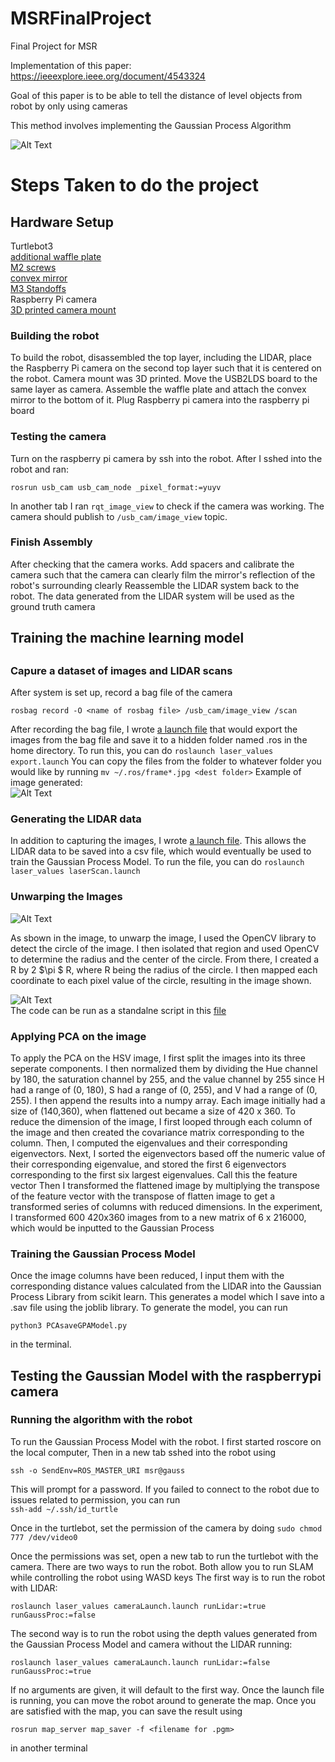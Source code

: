 # MSRFinalProject
Final Project for MSR

Implementation of this paper: https://ieeexplore.ieee.org/document/4543324

Goal of this paper is to be able to tell the distance of level objects from robot by only using cameras

This method involves implementing the Gaussian Process Algorithm

![Alt Text](20211104_112847.jpg)
<h1> Steps Taken to do the project</h1>

<h2>Hardware Setup</h2>

Turtlebot3  
[additional waffle plate](https://www.robotis.us/tb3-waffle-plate-ipl-01-8ea/)  
[M2 screws](https://www.amazon.com/HanTof-Washers-Assortment-Machine-Stainless/dp/B082XRX17Z/ref=asc_df_B082XRX17Z/?tag=hyprod-20&linkCode=df0&hvadid=416774286618&hvpos=&hvnetw=g&hvrand=16898008894177674308&hvpone=&hvptwo=&hvqmt=&hvdev=c&hvdvcmdl=&hvlocint=&hvlocphy=9021564&hvtargid=pla-901437054371&psc=1&tag=&ref=&adgrpid=95471660538&hvpone=&hvptwo=&hvadid=416774286618&hvpos=&hvnetw=g&hvrand=16898008894177674308&hvqmt=&hvdev=c&hvdvcmdl=&hvlocint=&hvlocphy=9021564&hvtargid=pla-901437054371)  
[convex mirror](https://www.edmundoptics.com/p/50mm-dia-x25mm-fl-enhanced-aluminum-convex-mirror-/29998/)  
[M3 Standoffs](https://www.amazon.com/Csdtylh-Male-Female-Standoff-Stainless-Assortment/dp/B06Y5TJXY1/ref=sr_1_4?crid=1EYKXSMDMV6A7&dchild=1&keywords=m3+standoff+assortment&qid=1634152182&sprefix=m3+standoff+assortment%2Caps%2C443&sr=8-4)  
Raspberry Pi camera  
[3D printed camera mount](raspberreypi_cameraholder.stl)

<h3>Building the robot</h3> 
To build the robot, disassembled the top layer, including the LIDAR, place the Raspberry Pi camera on the second top layer such that it is centered on the robot.  Camera mount was 3D printed.  Move the USB2LDS board to the same layer as camera.  Assemble the waffle plate and attach the convex mirror to the bottom of it.  Plug Raspberry pi camera into the raspberry pi board 

<h3>Testing the camera</h3>
Turn on the raspberry pi camera by ssh into the robot.  After I sshed into the robot and ran:  

 `rosrun usb_cam usb_cam_node _pixel_format:=yuyv` 

In another tab I ran `rqt_image_view` to check if the camera was working.  The camera should publish to `/usb_cam/image_view` topic.  

<h3>Finish Assembly</h3>  
After checking that the camera works.  Add spacers and calibrate the camera such that the camera can clearly film the mirror's reflection of the robot's surrounding clearly  Reassemble the LIDAR system back to the robot.  The data generated from the LIDAR system will be used as the ground truth camera

<h2>Training the machine learning model<h2> 

<h3>Capure a dataset of images and LIDAR scans</h3>  

After system is set up, record a bag file of the camera 

`rosbag record -O <name of rosbag file> /usb_cam/image_view /scan`

After recording the bag file, I wrote [a launch file](laser_values/src/multipleImages/export.launch) that would export the images from the bag file and save it to a hidden folder named .ros in the home directory.  To run this, you can do `roslaunch laser_values export.launch`  You can copy the files from the folder to whatever folder you would like by running `mv ~/.ros/frame*.jpg <dest folder>`
Example of image generated:  
![Alt Text](laser_values/src/newTrainingImages/images/frame0000.jpg)  

<h3>Generating the LIDAR data</h3>

In addition to capturing the images, I wrote [a launch file](laser_values/launch/laserScan.launch).  This allows the LIDAR data to be saved into a csv file, which would eventually be used to train the Gaussian Process Model.  To run the file, you can do `roslaunch laser_values laserScan.launch`

<h3>Unwarping the Images</h3>  

![Alt Text](20211104_154218.jpg)  

As sbown in the image, to unwarp the image, I used the OpenCV library to detect the circle of the image.  I then isolated that region and used OpenCV to determine the radius and the center of the circle.  From there, I created a R by 2 $\pi $ R, where R being the radius of the circle.  I then mapped each coordinate to each pixel value of the circle, resulting in the image shown.  


![Alt Text](laser_values/src/newTrainingImages/unWarpedImages/frame0000Unwarped.jpg)  
The code can be run as a standalne script in this [file](laser_values/src/unwrappingimage.py)

<h3>Applying PCA on the image</h3>  

To apply the PCA on the HSV image, I first split the images into its three seperate components.  I then normalized them by dividing the Hue channel by 180, the saturation channel by 255, and the value channel by 255 since H had a range of (0, 180), S had a range of (0, 255), and V had a range of (0, 255).  I then append the results into a numpy array.  Each image initially had a size of (140,360), when flattened out became a size of 420 x 360.  To reduce the dimension of the image, I first looped through each column of the image and then created the covariance matrix corresponding to the column.  Then, I computed the eigenvalues and their corresponding eigenvectors.  Next, I sorted the eigenvectors based off the numeric value of their corresponding eigenvalue, and stored the first 6 eigenvectors corresponding to the first six largest eigenvalues.  Call this the feature vector  Then I transformed the flattened image by multiplying the transpose of the feature vector with the transpose of flatten image to get a transformed series of columns with reduced dimensions.  In the experiment, I transformed 600 420x360 images from to a new matrix of 6 x 216000, which would be inputted to the Gaussian Process


<h3>Training the Gaussian Process Model</h3>  

Once the image columns have been reduced, I input them with the corresponding distance values calculated from the LIDAR into the Gaussian Process Library from scikit learn.  This generates a model which I save into a .sav file using the joblib library.  To generate the model, you can run  

`python3 PCAsaveGPAModel.py`

in the terminal.

<h2> Testing the Gaussian Model with the raspberrypi camera</h2>  

<h3>Running the algorithm with the robot</h3> 

To run the Gaussian Process Model with the robot.  I first started roscore on the local computer, Then in a new tab sshed into the robot using

`ssh -o SendEnv=ROS_MASTER_URI msr@gauss` 

This will prompt for a password.  If you failed to connect to the robot due to issues related to permission, you can run  
`ssh-add ~/.ssh/id_turtle`

Once in the turtlebot, set the permission of the camera by doing 
`sudo chmod 777 /dev/video0` 

Once the permissions was set, open a new tab to run the turtlebot with the camera.  There are two ways to run the robot.  Both allow you to run SLAM while controlling the robot using WASD keys
The first way is to run the robot with LIDAR:  

`roslaunch laser_values cameraLaunch.launch runLidar:=true runGaussProc:=false`

The second way is to run the robot using the depth values generated from the Gaussian Process Model and camera without the LIDAR running:  

`roslaunch laser_values cameraLaunch.launch runLidar:=false runGaussProc:=true`  

If no arguments are given, it will default to the first way.  Once the launch file is running, you can move the robot around to generate the map.  Once you are satisfied with the map, you can save the result using 

`rosrun map_server map_saver -f <filename for .pgm>`

in another terminal



